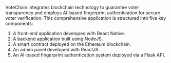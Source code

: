 
VoteChain integrates blockchain technology to guarantee voter transparency and employs AI-based fingerprint authentication for secure voter verification. This comprehensive application is structured into five key components:

1. A front-end application developed with React Native.
2. A backend application built using NodeJS.
3. A smart contract deployed on the Ethereum blockchain.
4. An admin panel developed with ReactJS.
5. An AI-based fingerprint authentication system deployed via a Flask API.
